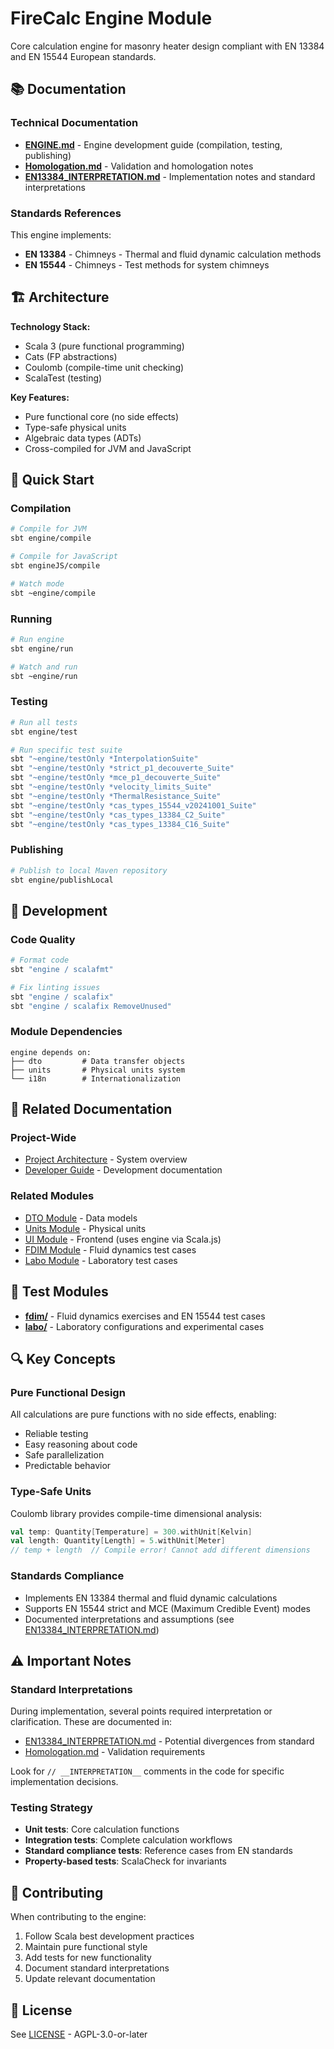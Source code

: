 <!--
SPDX-License-Identifier: AGPL-3.0-or-later
Copyright (C) 2025 Association Française du Poêle Maçonné Artisanal
-->

# FireCalc Engine Module

Core calculation engine for masonry heater design compliant with EN 13384 and EN 15544 European standards.

## 📚 Documentation

### Technical Documentation

- **[ENGINE.md](ENGINE.md)** - Engine development guide (compilation, testing, publishing)
- **[Homologation.md](Homologation.md)** - Validation and homologation notes
- **[EN13384_INTERPRETATION.md](EN13384_INTERPRETATION.md)** - Implementation notes and standard interpretations

### Standards References

This engine implements:
- **EN 13384** - Chimneys - Thermal and fluid dynamic calculation methods
- **EN 15544** - Chimneys - Test methods for system chimneys

## 🏗️ Architecture

**Technology Stack:**
- Scala 3 (pure functional programming)
- Cats (FP abstractions)
- Coulomb (compile-time unit checking)
- ScalaTest (testing)

**Key Features:**
- Pure functional core (no side effects)
- Type-safe physical units
- Algebraic data types (ADTs)
- Cross-compiled for JVM and JavaScript

## 🚀 Quick Start

### Compilation

```bash
# Compile for JVM
sbt engine/compile

# Compile for JavaScript
sbt engineJS/compile

# Watch mode
sbt ~engine/compile
```

### Running

```bash
# Run engine
sbt engine/run

# Watch and run
sbt ~engine/run
```

### Testing

```bash
# Run all tests
sbt engine/test

# Run specific test suite
sbt "~engine/testOnly *InterpolationSuite"
sbt "~engine/testOnly *strict_p1_decouverte_Suite"
sbt "~engine/testOnly *mce_p1_decouverte_Suite"
sbt "~engine/testOnly *velocity_limits_Suite"
sbt "~engine/testOnly *ThermalResistance_Suite"
sbt "~engine/testOnly *cas_types_15544_v20241001_Suite"
sbt "~engine/testOnly *cas_types_13384_C2_Suite"
sbt "~engine/testOnly *cas_types_13384_C16_Suite"
```

### Publishing

```bash
# Publish to local Maven repository
sbt engine/publishLocal
```

## 🔧 Development

### Code Quality

```bash
# Format code
sbt "engine / scalafmt"

# Fix linting issues
sbt "engine / scalafix"
sbt "engine / scalafix RemoveUnused"
```

### Module Dependencies

```
engine depends on:
├── dto         # Data transfer objects
├── units       # Physical units system
└── i18n        # Internationalization
```

## 📖 Related Documentation

### Project-Wide
- [Project Architecture](../../ARCHITECTURE.md) - System overview
- [Developer Guide](../../docs/dev/README.md) - Development documentation

### Related Modules
- [DTO Module](../dto/) - Data models
- [Units Module](../units/) - Physical units
- [UI Module](../ui/) - Frontend (uses engine via Scala.js)
- [FDIM Module](../fdim/) - Fluid dynamics test cases
- [Labo Module](../labo/) - Laboratory test cases

## 🧪 Test Modules

- **[fdim/](../fdim/)** - Fluid dynamics exercises and EN 15544 test cases
- **[labo/](../labo/)** - Laboratory configurations and experimental cases

## 🔍 Key Concepts

### Pure Functional Design
All calculations are pure functions with no side effects, enabling:
- Reliable testing
- Easy reasoning about code
- Safe parallelization
- Predictable behavior

### Type-Safe Units
Coulomb library provides compile-time dimensional analysis:
```scala
val temp: Quantity[Temperature] = 300.withUnit[Kelvin]
val length: Quantity[Length] = 5.withUnit[Meter]
// temp + length  // Compile error! Cannot add different dimensions
```

### Standards Compliance
- Implements EN 13384 thermal and fluid dynamic calculations
- Supports EN 15544 strict and MCE (Maximum Credible Event) modes
- Documented interpretations and assumptions (see [EN13384_INTERPRETATION.md](EN13384_INTERPRETATION.md))

## ⚠️ Important Notes

### Standard Interpretations

During implementation, several points required interpretation or clarification. These are documented in:
- [EN13384_INTERPRETATION.md](EN13384_INTERPRETATION.md) - Potential divergences from standard
- [Homologation.md](Homologation.md) - Validation requirements

Look for `// __INTERPRETATION__` comments in the code for specific implementation decisions.

### Testing Strategy

- **Unit tests**: Core calculation functions
- **Integration tests**: Complete calculation workflows  
- **Standard compliance tests**: Reference cases from EN standards
- **Property-based tests**: ScalaCheck for invariants

## 📝 Contributing

When contributing to the engine:

1. Follow Scala best development practices
2. Maintain pure functional style
3. Add tests for new functionality
4. Document standard interpretations
5. Update relevant documentation

## 📄 License

See [LICENSE](../../LICENSE) - AGPL-3.0-or-later